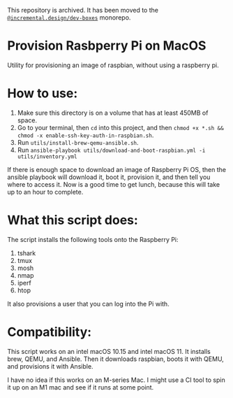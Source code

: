 This repository is archived. It has been moved to the [`@incremental.design/dev-boxes`](https://github.com/incremental-design/dev-boxes/tree/ajay-dev/packages/provision-raspberry-pi-on-macos) monorepo.

# Provision Rasbperry Pi on MacOS

Utility for provisioning an image of raspbian, without using a raspberry pi.

# How to use:

1. Make sure this directory is on a volume that has at least 450MB of space.
2. Go to your terminal, then `cd` into this project, and then `chmod +x *.sh && chmod -x enable-ssh-key-auth-in-raspbian.sh`.
3. Run `utils/install-brew-qemu-ansible.sh`.
4. Run `ansible-playbook utils/download-and-boot-raspbian.yml -i utils/inventory.yml`

If there is enough space to download an image of Raspberry Pi OS, then the ansible playbook will download it, boot it, provision it, and then tell you where to access it. Now is a good time to get lunch, because this will take up to an hour to complete.

# What this script does:

The script installs the following tools onto the Raspberry Pi:

1. tshark
2. tmux
3. mosh
4. nmap
5. iperf
6. htop

It also provisions a user that you can log into the Pi with.

# Compatibility:

This script works on an intel macOS 10.15 and intel macOS 11. It installs brew, QEMU, and Ansible. Then it downloads raspbian, boots it with QEMU, and provisions it with Ansible.

I have no idea if this works on an M-series Mac. I might use a CI tool to spin it up on an M1 mac and see if it runs at some point.
